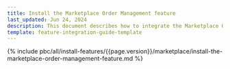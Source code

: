 ```yaml
---
title: Install the Marketplace Order Management feature
last_updated: Jun 24, 2024
description: This document describes how to integrate the Marketplace Order Management feature into a Spryker project.
template: feature-integration-guide-template
---
```


{% include pbc/all/install-features/{{page.version}}/marketplace/install-the-marketplace-order-management-feature.md %} <!-- To edit, see /_includes/pbc/all/install-features/202407.0/marketplace/install-the-marketplace-order-management-feature.md -->
